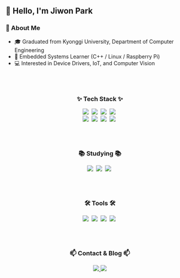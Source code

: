 ## 👋 Hello, I'm Jiwon Park

### 🚀 About Me
- 🎓 Graduated from Kyonggi University, Department of Computer Engineering 
- 🌱 Embedded Systems Learner (C++ / Linux / Raspberry Pi)  
- 💻 Interested in Device Drivers, IoT, and Computer Vision

<br><br>

<h3 align="center">✨ Tech Stack ✨</h3>
<div align="center">
  <img src="https://img.shields.io/badge/C-00599C.svg?style=for-the-badge&logo=c&logoColor=white" />&nbsp
  <img src="https://img.shields.io/badge/C++-00599C.svg?style=for-the-badge&logo=cplusplus&logoColor=white" />&nbsp
  <img src="https://img.shields.io/badge/Linux-FCC624.svg?style=for-the-badge&logo=linux&logoColor=black" />&nbsp
  <img src="https://img.shields.io/badge/Raspberry%20Pi-C51A4A.svg?style=for-the-badge&logo=raspberrypi&logoColor=white" />&nbsp
</div>

<div align="center">
  <img src="https://img.shields.io/badge/Python-3670A0?style=for-the-badge&logo=python&logoColor=ffdd54" />&nbsp
  <img src="https://img.shields.io/badge/OpenCV-5C3EE8.svg?style=for-the-badge&logo=opencv&logoColor=white" />&nbsp
  <img src="https://img.shields.io/badge/CMake-064F8C.svg?style=for-the-badge&logo=cmake&logoColor=white" />&nbsp
  <img src="https://img.shields.io/badge/Makefile-000000.svg?style=for-the-badge&logo=gnu&logoColor=white" />&nbsp
</div>

<br><br>

<h3 align="center">📚 Studying 📚</h3>
<div align="center">
  <img src="https://img.shields.io/badge/Device%20Tree-000000.svg?style=for-the-badge&logo=linux&logoColor=white" />&nbsp
  <img src="https://img.shields.io/badge/Embedded%20Kernel-333333.svg?style=for-the-badge&logo=linux&logoColor=yellow" />&nbsp
  <img src="https://img.shields.io/badge/Computer%20Vision-FF4500.svg?style=for-the-badge&logo=opencv&logoColor=white" />&nbsp
</div>

<br><br>

<h3 align="center">🛠 Tools 🛠</h3>
<div align="center">
  <img src="https://img.shields.io/badge/Git-F05033.svg?style=for-the-badge&logo=git&logoColor=white" />&nbsp
  <img src="https://img.shields.io/badge/GitHub-181717.svg?style=for-the-badge&logo=github&logoColor=white" />&nbsp
  <img src="https://img.shields.io/badge/Notion-F3F3F3.svg?style=for-the-badge&logo=notion&logoColor=black" />&nbsp
  <img src="https://img.shields.io/badge/VSCode-0078D4.svg?style=for-the-badge&logo=visual-studio-code&logoColor=white" />&nbsp
</div>

<br><br>

<h3 align="center">📫 Contact & Blog 📫</h3>
<div align="center">
  <a href="https://racemus.tistory.com/">
    <img src="https://img.shields.io/badge/Tistory-FF5A5F?style=for-the-badge&logoColor=white" />
  </a>
  <a href="mailto:fraisin2935@gmail.com">
    <img src="https://img.shields.io/badge/GMail-D14836?style=for-the-badge&logo=gmail&logoColor=white" />
  </a>
</div>
